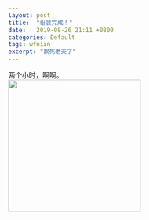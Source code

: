 ```yaml
---
layout: post
title:  "组装完成！"
date:   2019-08-26 21:11 +0800
categories: Default
tags: wfnian
excerpt: "累死老夫了"
---
```


两个小时，啊啊。  
<img src="https://p.pstatp.com/origin/ff250000b96494d5e9a6" width="270" />

